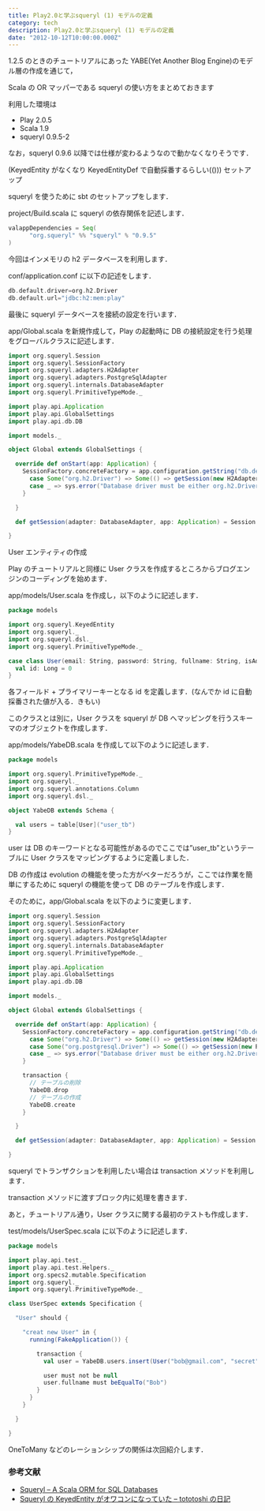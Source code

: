 ```yaml
---
title: Play2.0と学ぶsqueryl (1) モデルの定義
category: tech
description: Play2.0と学ぶsqueryl (1) モデルの定義
date: "2012-10-12T10:00:00.000Z"
---
```


1.2.5 のときのチュートリアルにあった YABE(Yet Another Blog Engine)のモデル層の作成を通じて，

Scala の OR マッパーである squeryl の使い方をまとめておきます

利用した環境は

- Play 2.0.5
- Scala 1.9
- squeryl 0.9.5-2

なお，squeryl 0.9.6 以降では仕様が変わるようなので動かなくなりそうです．

(KeyedEntity がなくなり KeyedEntityDef で自動採番するらしい(()))
セットアップ

squeryl を使うために sbt のセットアップをします．

project/Build.scala に squeryl の依存関係を記述します．

```scala
valappDependencies = Seq(
      "org.squeryl" %% "squeryl" % "0.9.5"
)
```

今回はインメモリの h2 データベースを利用します．

conf/application.conf に以下の記述をします．

```scala
db.default.driver=org.h2.Driver
db.default.url="jdbc:h2:mem:play"
```

最後に squeryl データベースを接続の設定を行います．

app/Global.scala を新規作成して，Play の起動時に DB の接続設定を行う処理をグローバルクラスに記述します．

```scala
import org.squeryl.Session
import org.squeryl.SessionFactory
import org.squeryl.adapters.H2Adapter
import org.squeryl.adapters.PostgreSqlAdapter
import org.squeryl.internals.DatabaseAdapter
import org.squeryl.PrimitiveTypeMode._

import play.api.Application
import play.api.GlobalSettings
import play.api.db.DB

import models._

object Global extends GlobalSettings {

  override def onStart(app: Application) {
    SessionFactory.concreteFactory = app.configuration.getString("db.default.driver") match {
      case Some("org.h2.Driver") => Some(() => getSession(new H2Adapter, app))
      case _ => sys.error("Database driver must be either org.h2.Driver")
    }

  }

  def getSession(adapter: DatabaseAdapter, app: Application) = Session.create(DB.getConnection()(app), adapter)

}
```

User エンティティの作成

Play のチュートリアルと同様に User クラスを作成するところからブログエンジンのコーディングを始めます．

app/models/User.scala を作成し，以下のように記述します．

```scala
package models

import org.squeryl.KeyedEntity
import org.squeryl._
import org.squeryl.dsl._
import org.squeryl.PrimitiveTypeMode._

case class User(email: String, password: String, fullname: String, isAdmin: Boolean) extends KeyedEntity[Long] {
  val id: Long = 0
}
```

各フィールド + プライマリーキーとなる id を定義します．(なんでか id に自動採番された値が入る．きもい)

このクラスとは別に，User クラスを squeryl が DB へマッピングを行うスキーマのオブジェクトを作成します．

app/models/YabeDB.scala を作成して以下のように記述します．

```scala
package models

import org.squeryl.PrimitiveTypeMode._
import org.squeryl._
import org.squeryl.annotations.Column
import org.squeryl.dsl._

object YabeDB extends Schema {

  val users = table[User]("user_tb")
}
```

user は DB のキーワードとなる可能性があるのでここでは”user_tb”というテーブルに User クラスをマッピングするように定義しました．

DB の作成は evolution の機能を使った方がベターだろうが，ここでは作業を簡単にするために squeryl の機能を使って DB のテーブルを作成します．

そのために，app/Global.scala を以下のように変更します．

```scala
import org.squeryl.Session
import org.squeryl.SessionFactory
import org.squeryl.adapters.H2Adapter
import org.squeryl.adapters.PostgreSqlAdapter
import org.squeryl.internals.DatabaseAdapter
import org.squeryl.PrimitiveTypeMode._

import play.api.Application
import play.api.GlobalSettings
import play.api.db.DB

import models._

object Global extends GlobalSettings {

  override def onStart(app: Application) {
    SessionFactory.concreteFactory = app.configuration.getString("db.default.driver") match {
      case Some("org.h2.Driver") => Some(() => getSession(new H2Adapter, app))
      case Some("org.postgresql.Driver") => Some(() => getSession(new PostgreSqlAdapter, app))
      case _ => sys.error("Database driver must be either org.h2.Driver or org.postgresql.Driver")
    }

    transaction {
      // テーブルの削除
      YabeDB.drop
      // テーブルの作成
      YabeDB.create
    }

  }

  def getSession(adapter: DatabaseAdapter, app: Application) = Session.create(DB.getConnection()(app), adapter)

}
```

squeryl でトランザクションを利用したい場合は transaction メソッドを利用します．

transaction メソッドに渡すブロック内に処理を書きます．

あと，チュートリアル通り，User クラスに関する最初のテストも作成します．

test/models/UserSpec.scala に以下のように記述します．

```scala
package models

import play.api.test._
import play.api.test.Helpers._
import org.specs2.mutable.Specification
import org.squeryl._
import org.squeryl.PrimitiveTypeMode._

class UserSpec extends Specification {

  "User" should {

    "creat new User" in {
      running(FakeApplication()) {

        transaction {
          val user = YabeDB.users.insert(User("bob@gmail.com", "secret", "Bob", false))

          user must not be null
          user.fullname must beEqualTo("Bob")
        }
      }
    }

  }

}
```

OneToMany などのレーションシップの関係は次回紹介します．

### 参考文献

- [Squeryl – A Scala ORM for SQL Databases](http://squeryl.org/)
- [Squeryl の KeyedEntity がオワコンになっていた – tototoshi の日記](http://d.hatena.ne.jp/tototoshi/20120811/1344668593)
